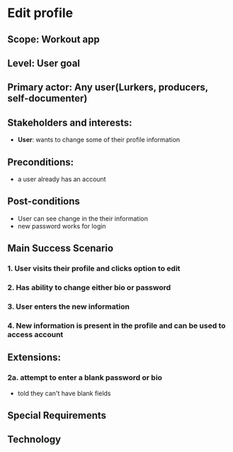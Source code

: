 # Edit profile 

## Scope: Workout app

## Level: User goal

## Primary actor: Any user(Lurkers, producers, self-documenter)

## Stakeholders and interests:
- **User**: wants to change some of their profile information

## Preconditions:
- a user already has an account
## Post-conditions
- User can see change in the their information 
- new password works for login 

## Main Success Scenario
### 1. User visits their profile and clicks option to edit
### 2. Has ability to change either bio or password
### 3. User enters the new information
### 4. New information is present in the profile and can be used to access account

## Extensions:
### 2a. attempt to enter a blank password or bio
- told they can't have blank fields 

## Special Requirements

## Technology
